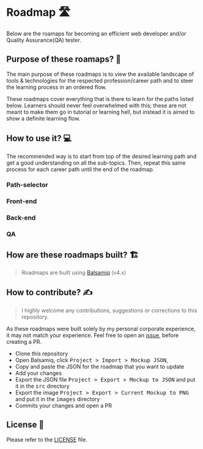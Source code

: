 # Roadmap 🛣️
Below are the roamaps for becoming an efficient web developer and/or Quality Assurance(QA) tester. 

## Purpose of these roamaps? 🎯 
The main purpose of these roadmaps is to view the available landscape of tools & technologies for the respected profession/career path and to steer the learning process in an ordered flow.  

These roadmaps cover everything that is there to learn for the paths listed below. Learners should never feel overwhelmed with this; these are not meant to make them go in tutorial or learning hell, but instead it is aimed to show a definite learning flow. 

## How to use it? 💻
The recommended way is to start from top of the desired learning path and get a good understanding on all the sub-topics. Then, repeat this same process for each career path until the end of the roadmap. 

### Path-selector 
<!-- TODO: Point to the export -->

### Front-end
<!-- TODO: Point to the export -->

### Back-end
<!-- TODO: Point to the export -->

### QA
<!-- TODO: Point to the export -->

## How are these roadmaps built? 🏗️
> Roadmaps are built using [Balsamiq](https://balsamiq.com/download/) (v4.x)


## How to contribute? ✍

> I highly welcome any contributions, suggestions or corrections to this repository. 

As these roadmaps were built solely by my personal corporate experience, it may not match your experience. Feel free to open an [issue](https://github.com/Yashwin12/roadmap/issues),  before creating a PR.    

* Clone this repository
* Open Balsamiq, click <kbd>Project > Import > Mockup JSON</kbd>,
* Copy and paste the JSON for the roadmap that you want to update
* Add your changes
* Export the JSON file <kbd>Project > Export > Mockup to JSON</kbd> and put it in the <kbd>src</kbd> directory
* Export the image <kbd>Project > Export > Current Mockup to PNG</kbd> and put it in the <kbd>images</kbd> directory
* Commits your changes and open a PR

## License 📝
Please refer to the [LICENSE](https://github.com/Yashwin12/roadmap/blob/master/LICENSE) file.

